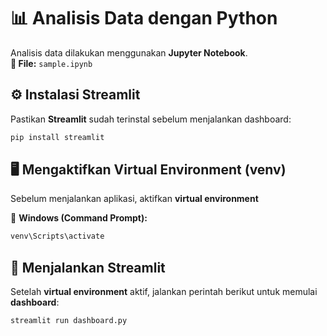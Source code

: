 # 📊 Analisis Data dengan Python

Analisis data dilakukan menggunakan **Jupyter Notebook**.  
**📂 File:** `sample.ipynb`

## ⚙️ Instalasi Streamlit  
Pastikan **Streamlit** sudah terinstal sebelum menjalankan dashboard:  
```sh
pip install streamlit
```

## 🖥️ Mengaktifkan Virtual Environment (venv)  
Sebelum menjalankan aplikasi, aktifkan **virtual environment**  

🔹 **Windows (Command Prompt):**  
```sh
venv\Scripts\activate
```

## 🚀 Menjalankan Streamlit  
Setelah **virtual environment** aktif, jalankan perintah berikut untuk memulai **dashboard**:  
```sh
streamlit run dashboard.py
```

